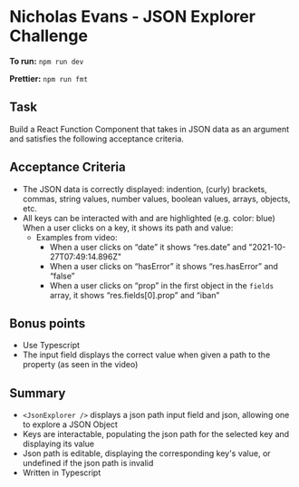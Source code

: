 # Nicholas Evans - JSON Explorer Challenge

**To run:** `npm run dev`

**Prettier:** `npm run fmt`

## Task

Build a React Function Component that takes in JSON data as an argument and satisfies the following acceptance criteria.

## Acceptance Criteria

- The JSON data is correctly displayed: indention, (curly) brackets, commas, string values, number values, boolean
  values, arrays, objects, etc.
- All keys can be interacted with and are highlighted (e.g. color: blue)
  When a user clicks on a key, it shows its path and value:
    - Examples from video:
        - When a user clicks on “date” it shows “res.date” and "2021-10-27T07:49:14.896Z"
        - When a user clicks on “hasError” it shows “res.hasError” and “false”
        - When a user clicks on “prop” in the first object in the `fields` array, it shows “res.fields[0].prop” and
          “iban”

## Bonus points

- Use Typescript
- The input field displays the correct value when given a path to the property (as seen in the video)

## Summary

- `<JsonExplorer />` displays a json path input field and json, allowing one to explore a JSON Object
- Keys are interactable, populating the json path for the selected key and displaying its value
- Json path is editable, displaying the corresponding key's value, or undefined if the json path is invalid
- Written in Typescript
